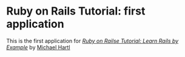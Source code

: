 # Ruby on Rails Tutorial: first application

This is the first application for
[*Ruby on Railse Tutorial: Learn Rails by Example*](http://railstutorial.org/)
by [Michael Hartl](http://michaelhartl.com/)
